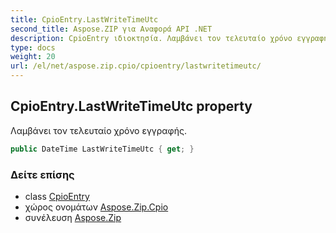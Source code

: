 ```yaml
---
title: CpioEntry.LastWriteTimeUtc
second_title: Aspose.ZIP για Αναφορά API .NET
description: CpioEntry ιδιοκτησία. Λαμβάνει τον τελευταίο χρόνο εγγραφής.
type: docs
weight: 20
url: /el/net/aspose.zip.cpio/cpioentry/lastwritetimeutc/
---
```

## CpioEntry.LastWriteTimeUtc property

Λαμβάνει τον τελευταίο χρόνο εγγραφής.

```csharp
public DateTime LastWriteTimeUtc { get; }
```

### Δείτε επίσης

* class [CpioEntry](../)
* χώρος ονομάτων [Aspose.Zip.Cpio](../../cpioentry/)
* συνέλευση [Aspose.Zip](../../../)


